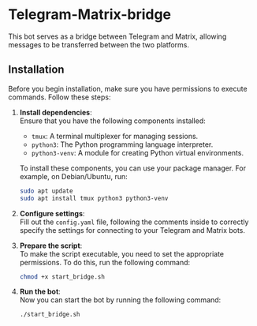 # Telegram-Matrix-bridge
This bot serves as a bridge between Telegram and Matrix, allowing messages to be transferred between the two platforms.

## Installation
Before you begin installation, make sure you have permissions to execute commands. Follow these steps:

1. **Install dependencies**:  
   Ensure that you have the following components installed:
   - `tmux`: A terminal multiplexer for managing sessions.
   - `python3`: The Python programming language interpreter.
   - `python3-venv`: A module for creating Python virtual environments.

   To install these components, you can use your package manager. For example, on Debian/Ubuntu, run:
   ```bash
   sudo apt update
   sudo apt install tmux python3 python3-venv
   ```
   
2. **Configure settings**:  
   Fill out the `config.yaml` file, following the comments inside to correctly specify the settings for connecting to your Telegram and Matrix bots.

3. **Prepare the script**:  
   To make the script executable, you need to set the appropriate permissions. To do this, run the following command:
   ```bash
   chmod +x start_bridge.sh
   ```
4. **Run the bot**:  
   Now you can start the bot by running the following command:
   ```bash
   ./start_bridge.sh
   ```
